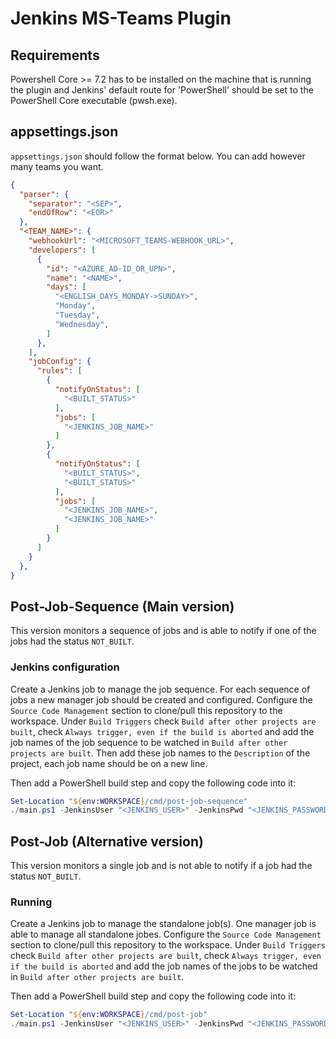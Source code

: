# Jenkins MS-Teams Plugin

## Requirements

Powershell Core >= 7.2 has to be installed on the machine that is running the plugin and Jenkins' default route for 'PowerShell' should be set to the PowerShell Core executable (pwsh.exe).

## appsettings.json

`appsettings.json` should follow the format below. You can add however many teams you want.

```json
{
  "parser": {
    "separator": "<SEP>",
    "endOfRow": "<EOR>"
  },
  "<TEAM_NAME>": {
    "webhookUrl": "<MICROSOFT_TEAMS-WEBHOOK_URL>",
    "developers": [
      {
        "id": "<AZURE_AD-ID_OR_UPN>",
        "name": "<NAME>",
        "days": [
          "<ENGLISH_DAYS_MONDAY->SUNDAY>",
          "Monday",
          "Tuesday",
          "Wednesday",
        ]
      },
    ],
    "jobConfig": {
      "rules": [
        {
          "notifyOnStatus": [
            "<BUILT_STATUS>"
          ],
          "jobs": [
            "<JENKINS_JOB_NAME>"
          ]
        },
        {
          "notifyOnStatus": [
            "<BUILT_STATUS>",
            "<BUILT_STATUS>"
          ],
          "jobs": [
            "<JENKINS_JOB_NAME>",
            "<JENKINS_JOB_NAME>"
          ]
        }
      ]
    }
  },
}
```



## Post-Job-Sequence (Main version)

This version monitors a sequence of jobs and is able to notify if one of the jobs had the status `NOT_BUILT`.

### Jenkins configuration

Create a Jenkins job to manage the job sequence. For each sequence of jobs a new manager job should be created and configured. Configure the `Source Code Management` section to clone/pull this repository to the workspace. Under `Build Triggers` check `Build after other projects are built`, check `Always trigger, even if the build is aborted` and add the job names of the job sequence to be watched in `Build after other projects are built`. Then add these job names to the `Description` of the project, each job name should be on a new line. 

Then add a PowerShell build step and copy the following code into it:

```ps1
Set-Location "${env:WORKSPACE}/cmd/post-job-sequence"
./main.ps1 -JenkinsUser "<JENKINS_USER>" -JenkinsPwd "<JENKINS_PASSWORD>" -Teams "<TEAM_NAME>", "<TEAM_NAME>"
```

## Post-Job (Alternative version)

This version monitors a single job and is not able to notify if a job had the status `NOT_BUILT`.

### Running

Create a Jenkins job to manage the standalone job(s). One manager job is able to manage all standalone jobes. Configure the `Source Code Management` section to clone/pull this repository to the workspace. Under `Build Triggers` check `Build after other projects are built`, check `Always trigger, even if the build is aborted` and add the job names of the jobs to be watched in `Build after other projects are built`.

Then add a PowerShell build step and copy the following code into it:

```ps1
Set-Location "${env:WORKSPACE}/cmd/post-job"
./main.ps1 -JenkinsUser "<JENKINS_USER>" -JenkinsPwd "<JENKINS_PASSWORD>" -Teams "<TEAM_NAME>", "<TEAM_NAME>"
```
